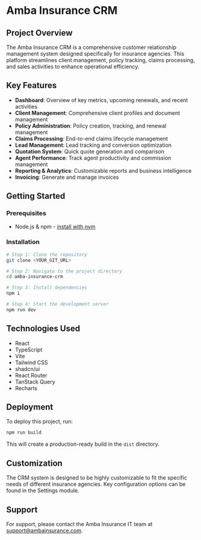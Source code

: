 
# Amba Insurance CRM

## Project Overview

The Amba Insurance CRM is a comprehensive customer relationship management system designed specifically for insurance agencies. This platform streamlines client management, policy tracking, claims processing, and sales activities to enhance operational efficiency.

## Key Features

- **Dashboard**: Overview of key metrics, upcoming renewals, and recent activities
- **Client Management**: Comprehensive client profiles and document management
- **Policy Administration**: Policy creation, tracking, and renewal management
- **Claims Processing**: End-to-end claims lifecycle management
- **Lead Management**: Lead tracking and conversion optimization
- **Quotation System**: Quick quote generation and comparison
- **Agent Performance**: Track agent productivity and commission management
- **Reporting & Analytics**: Customizable reports and business intelligence
- **Invoicing**: Generate and manage invoices

## Getting Started

### Prerequisites

- Node.js & npm - [install with nvm](https://github.com/nvm-sh/nvm#installing-and-updating)

### Installation

```sh
# Step 1: Clone the repository
git clone <YOUR_GIT_URL>

# Step 2: Navigate to the project directory
cd amba-insurance-crm

# Step 3: Install dependencies
npm i

# Step 4: Start the development server
npm run dev
```

## Technologies Used

- React
- TypeScript
- Vite
- Tailwind CSS
- shadcn/ui
- React Router
- TanStack Query
- Recharts

## Deployment

To deploy this project, run:

```sh
npm run build
```

This will create a production-ready build in the `dist` directory.

## Customization

The CRM system is designed to be highly customizable to fit the specific needs of different insurance agencies. Key configuration options can be found in the Settings module.

## Support

For support, please contact the Amba Insurance IT team at support@ambainsurance.com.
